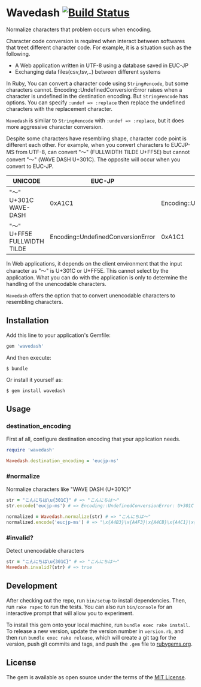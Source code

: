 # Wavedash [![Build Status](https://travis-ci.org/takatoshiono/wavedash.svg?branch=master)](https://travis-ci.org/takatoshiono/wavedash)

Normalize characters that problem occurs when encoding.

Character code conversion is required when interact between softwares that treet different character code. For example, it is a situation such as the following.

* A Web application written in UTF-8 using a database saved in EUC-JP
* Exchanging data files(csv,tsv,..) between different systems

In Ruby, You can convert a character code using `String#encode`, but some characters cannot. Encoding::UndefinedConversionError raises when a character is undefined in the destination encoding. But `String#encode` has options. You can specify `:undef => :replace` then replace the undefined characters with the replacement character.

`Wavedash` is similar to `String#encode` with `:undef => :replace`, but it does more aggressive character conversion.

Despite some characters have resembling shape, character code point is different each other. For example, when you convert characters to EUCJP-MS from UTF-8, can convert "～" (FULLWIDTH TILDE U+FF5E) but cannot convert "〜" (WAVE DASH U+301C). The opposite will occur when you convert to EUC-JP.

UNICODE | EUC-JP | EUCJP-MS |
--------|--------|---------
"〜" U+301C WAVE-DASH | 0xA1C1 | Encoding::UndefinedConversionError
"～" U+FF5E FULLWIDTH TILDE | Encoding::UndefinedConversionError | 0xA1C1

In Web applications, it depends on the client environment that the input character as "〜" is U+301C or U+FF5E. This cannot select by the application. What you can do with the application is only to determine the handling of the unencodable characters.

`Wavedash` offers the option that to convert unencodable characters to resembling characters.

## Installation

Add this line to your application's Gemfile:

```ruby
gem 'wavedash'
```

And then execute:

    $ bundle

Or install it yourself as:

    $ gem install wavedash

## Usage

### destination_encoding

First af all, configure destination encoding that your application needs.

```ruby
require 'wavedash'

Wavedash.destination_encoding = 'eucjp-ms'
```

### #normalize

Normalize characters like "WAVE DASH (U+301C)"

```ruby
str = "こんにちは\u{301C}" # => "こんにちは〜"
str.encode('eucjp-ms') # => Encoding::UndefinedConversionError: U+301C from UTF-8 to eucJP-ms

normalized = Wavedash.normalize(str) # => "こんにちは～"
normalized.encode('eucjp-ms') # => "\x{A4B3}\x{A4F3}\x{A4CB}\x{A4C1}\x{A4CF}\x{A1C1}" ("こんにちは～")
```

### #invalid?

Detect unencodable characters

```ruby
str = "こんにちは\u{301C}" # => "こんにちは〜"
Wavedash.invalid?(str) # => true
```

## Development

After checking out the repo, run `bin/setup` to install dependencies. Then, run `rake rspec` to run the tests. You can also run `bin/console` for an interactive prompt that will allow you to experiment.

To install this gem onto your local machine, run `bundle exec rake install`. To release a new version, update the version number in `version.rb`, and then run `bundle exec rake release`, which will create a git tag for the version, push git commits and tags, and push the `.gem` file to [rubygems.org](https://rubygems.org).

## License

The gem is available as open source under the terms of the [MIT License](http://opensource.org/licenses/MIT).

